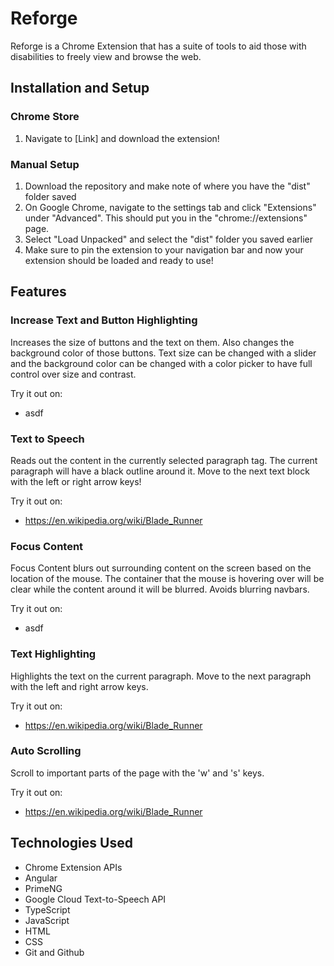 # Reforge

Reforge is a Chrome Extension that has a suite of tools to aid those with disabilities to freely view and browse the web.

## Installation and Setup

### Chrome Store
1. Navigate to [Link] and download the extension!

### Manual Setup
1. Download the repository and make note of where you have the "dist" folder saved
2. On Google Chrome, navigate to the settings tab and click "Extensions" under "Advanced". This should put you in the "chrome://extensions" page.
3. Select "Load Unpacked" and select the "dist" folder you saved earlier
4. Make sure to pin the extension to your navigation bar and now your extension should be loaded and ready to use!

## Features

### Increase Text and Button Highlighting

Increases the size of buttons and the text on them. Also changes the background color of those buttons. Text size can be changed with a slider and the background color can be changed with a color picker to have full control over size and contrast.

Try it out on:
- asdf

### Text to Speech
Reads out the content in the currently selected paragraph tag. The current paragraph will have a black outline around it. Move to the next text block with the left or right arrow keys!

Try it out on:
- https://en.wikipedia.org/wiki/Blade_Runner

### Focus Content
Focus Content blurs out surrounding content on the screen based on the location of the mouse. The container that the mouse is hovering over will be clear while the content around it will be blurred. Avoids blurring navbars.

Try it out on:
- asdf

### Text Highlighting
Highlights the text on the current paragraph. Move to the next paragraph with the left and right arrow keys.

Try it out on:
- https://en.wikipedia.org/wiki/Blade_Runner

### Auto Scrolling
Scroll to important parts of the page with the 'w' and 's' keys.

Try it out on:
- https://en.wikipedia.org/wiki/Blade_Runner

## Technologies Used
- Chrome Extension APIs
- Angular
- PrimeNG
- Google Cloud Text-to-Speech API
- TypeScript
- JavaScript
- HTML
- CSS
- Git and Github
